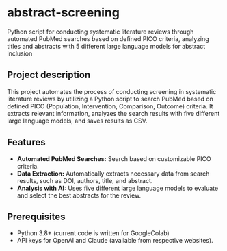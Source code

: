 # abstract-screening
Python script for conducting systematic literature reviews through automated PubMed searches based on defined PICO criteria, analyzing titles and abstracts with 5 different large language models for abstract inclusion

## Project description
This project automates the process of conducting screening in systematic literature reviews by utilizing a Python script to search PubMed based on defined PICO (Population, Intervention, Comparison, Outcome) criteria. It extracts relevant information, analyzes the search results with five different large language models, and saves results as CSV.

## Features
- **Automated PubMed Searches:** Search based on customizable PICO criteria.
- **Data Extraction:** Automatically extracts necessary data from search results, such as DOI, authors, title, and abstract.
- **Analysis with AI:** Uses five different large language models to evaluate and select the best abstracts for the review.

## Prerequisites
- Python 3.8+ (current code is written for GoogleColab)
- API keys for OpenAI and Claude (available from respective websites).
